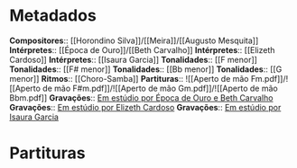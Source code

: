 # Metadados

**Compositores**:: [[Horondino Silva]]/[[Meira]]/[[Augusto Mesquita]]
**Intérpretes**:: [[Época de Ouro]]/[[Beth Carvalho]]
**Intérpretes**:: [[Elizeth Cardoso]]
**Intérpretes**:: [[Isaura Garcia]]
**Tonalidades**:: [[F menor]]
**Tonalidades**:: [[F# menor]]
**Tonalidades**:: [[Bb menor]]
**Tonalidades**:: [[G menor]]
**Ritmos**:: [[Choro-Samba]]
**Partituras**:: ![[Aperto de mão Fm.pdf]]/![[Aperto de mão F#m.pdf]]/![[Aperto de mão Gm.pdf]]/![[Aperto de mão Bbm.pdf]]
**Gravações**:: [Em estúdio por Época de Ouro e Beth Carvalho](https://www.youtube.com/watch?v=sjKyNeA6A-Q&ab_channel=ChoroePoesia)
**Gravações**:: [Em estúdio por Elizeth Cardoso](https://www.youtube.com/watch?v=7F2kAxqUdw4&ab_channel=Ant%C3%B4nioBocai%C3%BAva)
**Gravações**:: [Em estúdio por Isaura Garcia](https://www.youtube.com/watch?v=RvOmQv78cNg&ab_channel=IsauraGarcia-Topic)


# Partituras